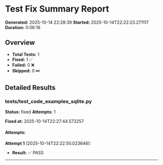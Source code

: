 # Test Fix Summary Report

**Generated:** 2025-10-14 22:28:39
**Started:** 2025-10-14T22:22:23.271117
**Duration:** 0:06:16

## Overview

- **Total Tests:** 1
- **Fixed:** 1 ✅
- **Failed:** 0 ❌
- **Skipped:** 0 ⏭️

## Detailed Results

### tests/test_code_examples_sqlite.py

**Status:** fixed
**Attempts:** 1

**Fixed at:** 2025-10-14T22:27:44.573257

#### Attempts:

**Attempt 1** (2025-10-14T22:22:50.023646):
- **Result:** ✅ PASS

---

